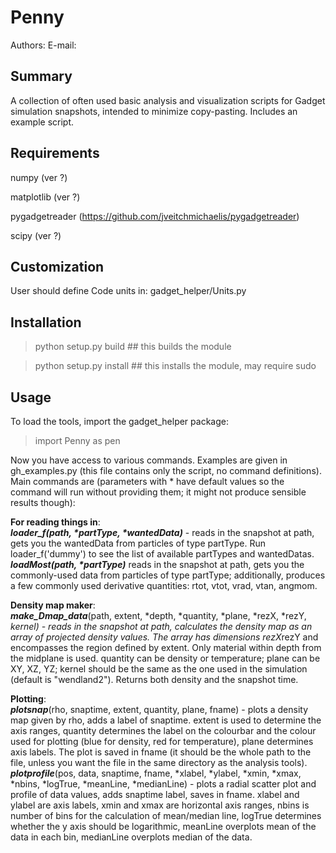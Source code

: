 # Penny

Authors:
E-mail: 

## Summary 

A collection of often used basic analysis and visualization scripts for Gadget simulation snapshots, intended to minimize copy-pasting. Includes an example script.

## Requirements

numpy (ver ?)

matplotlib (ver ?)

pygadgetreader (https://github.com/jveitchmichaelis/pygadgetreader)

scipy (ver ?)

## Customization

User should define Code units in: gadget_helper/Units.py


## Installation

> python setup.py build     ## this builds the module  

> python setup.py install   ## this installs the module, may require sudo

## Usage

To load the tools, import the gadget_helper package:  
> import Penny as pen

Now you have access to various commands. Examples are given in gh_examples.py (this file contains only the script, no command definitions). 
Main commands are (parameters with * have default values so the command will run without providing them; it might not produce sensible results though):

**For reading things in**:  
___loader_f(path, *partType, *wantedData)___ - reads in the snapshot at path, gets you the wantedData from particles of type partType. Run loader_f('dummy') to see the list of available partTypes and wantedDatas.  
___loadMost(path, *partType)___ reads in the snapshot at path, gets you the commonly-used data from particles of type partType; additionally, produces a few commonly used derivative quantities: rtot, vtot, vrad, vtan, angmom.

**Density map maker**:  
___make_Dmap_data___(path, extent, *depth, *quantity, *plane, *rezX, *rezY, *kernel) - reads in the snapshot at path, calculates the density map as an array of projected density values. The array has dimensions rezX*rezY and encompasses the region defined by extent. Only material within depth from the midplane is used. quantity can be density or temperature; plane can be XY, XZ, YZ; kernel should be the same as the one used in the simulation (default is "wendland2"). Returns both density and the snapshot time.

**Plotting**:  
___plotsnap___(rho, snaptime, extent, quantity, plane, fname) - plots a density map given by rho, adds a label of snaptime. extent is used to determine the axis ranges, quantity determines the label on the colourbar and the colour used for plotting (blue for density, red for temperature), plane determines axis labels. The plot is saved in fname (it should be the whole path to the file, unless you want the file in the same directory as the analysis tools).  
___plotprofile___(pos, data, snaptime, fname, *xlabel, *ylabel, *xmin, *xmax, *nbins, *logTrue, *meanLine, *medianLine) - plots a radial scatter plot and profile of data values, adds snaptime label, saves in fname. xlabel and ylabel are axis labels, xmin and xmax are horizontal axis ranges, nbins is number of bins for the calculation of mean/median line, logTrue determines whether the y axis should be logarithmic, meanLine overplots mean of the data in each bin, medianLine overplots median of the data.
